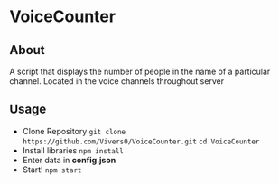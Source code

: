 # VoiceCounter
## About
A script that displays the number of people in the name of a particular channel. Located in the voice channels throughout server
## Usage
- Clone Repository
```git clone https://github.com/Vivers0/VoiceCounter.git```
```cd VoiceCounter```
- Install libraries
```npm install```
- Enter data in **config.json**
- Start!
```npm start```